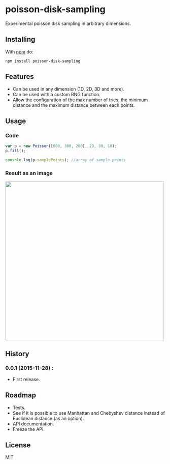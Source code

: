 # poisson-disk-sampling

Experimental poisson disk sampling in arbitrary dimensions.

## Installing

With [npm](http://npmjs.org) do:

```
npm install poisson-disk-sampling
```

## Features

- Can be used in any dimension (1D, 2D, 3D and more).
- Can be used with a custom RNG function.
- Allow the configuration of the max number of tries, the minimum distance and the maximum distance between each points.

## Usage

### Code

```js
var p = new Poisson([600, 300, 200], 20, 30, 10);
p.fill();

console.log(p.samplePoints); //array of sample points
```

### Result as an image

<img src="https://github.com/kchapelier/poisson-disk-sampling/raw/master/img/example1.png" style="image-rendering:pixelated; width:500px;"></img>

## History

### 0.0.1 (2015-11-28) :

- First release.

## Roadmap

- Tests.
- See if it is possible to use Manhattan and Chebyshev distance instead of Euclidean distance (as an option).
- API documentation.
- Freeze the API.

## License

MIT
